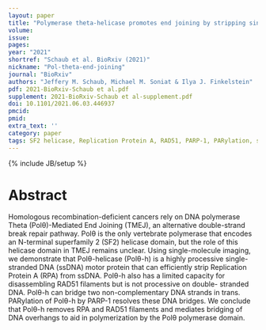 ```yaml
---
layout: paper
title: "Polymerase theta-helicase promotes end joining by stripping single-stranded DNA-binding proteins and bridging DNA ends"
volume: 
issue:
pages:
year: "2021"
shortref: "Schaub et al. BioRxiv (2021)"
nickname: "Pol-theta-end-joining"
journal: "BioRxiv"
authors: "Jeffery M. Schaub, Michael M. Soniat & Ilya J. Finkelstein"
pdf: 2021-BioRxiv-Schaub et al.pdf
supplement: 2021-BioRxiv-Schaub et al-supplement.pdf
doi: 10.1101/2021.06.03.446937
pmcid:
pmid: 
extra_text: ''
category: paper
tags: SF2 helicase, Replication Protein A, RAD51, PARP-1, PARylation, single-molecule, DNA curtains
---
```

{% include JB/setup %}

# Abstract 
Homologous recombination-deficient cancers rely on DNA polymerase Theta (Polθ)-Mediated End Joining (TMEJ), an alternative double-strand break repair pathway. Polθ is the only vertebrate polymerase that encodes an N-terminal superfamily 2 (SF2) helicase domain, but the role of this helicase domain in TMEJ remains unclear. Using single-molecule imaging, we demonstrate that Polθ-helicase (Polθ-h) is a highly processive single-stranded DNA (ssDNA) motor protein that can efficiently strip Replication Protein A (RPA) from ssDNA. Polθ-h also has a limited capacity for disassembling RAD51 filaments but is not processive on double- stranded DNA. Polθ-h can bridge two non-complementary DNA strands in trans. PARylation of Polθ-h by PARP-1 resolves these DNA bridges. We conclude that Polθ-h removes RPA and RAD51 filaments and mediates bridging of DNA overhangs to aid in polymerization by the Polθ polymerase domain.
